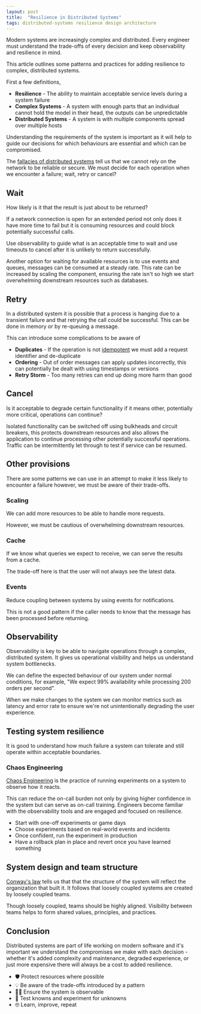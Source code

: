 ```yaml
---
layout: post
title:  "Resilience in Distributed Systems"
tags: distributed-systems resilience design architecture
---
```


Modern systems are increasingly complex and distributed.
Every engineer must understand the trade-offs of every decision and keep observability and resilience in mind.

This article outlines some patterns and practices for adding resilience to complex, distributed systems.

First a few definitions,

- **Resilience** - The ability to maintain acceptable service levels during a system failure
- **Complex Systems** - A system with enough parts that an individual cannot hold the model in their head, the outputs can be unpredictable
- **Distributed Systems** - A system is with multiple components spread over multiple hosts

Understanding the requirements of the system is important as it will help to guide our decisions for which behaviours are essential and which can be compromised.

The [fallacies of distributed systems](http://wiki.c2.com/?EightFallaciesOfDistributedComputing) tell us that we cannot rely on the network to be reliable or secure. We must decide for each operation when we encounter a failure; wait, retry or cancel?

## Wait

How likely is it that the result is just about to be returned?

If a network connection is open for an extended period not only does it have more time to fail but it is consuming resources and could block potentially successful calls.

Use observability to guide what is an acceptable time to wait and use timeouts to cancel after it is unlikely to return successfully.

Another option for waiting for available resources is to use events and queues, messages can be consumed at a steady rate.
This rate can be increased by scaling the component, ensuring the rate isn't so high we start overwhelming downstream resources such as databases.

## Retry

In a distributed system it is possible that a process is hanging due to a transient failure and that retrying the call could be successful. This can be done in memory or by re-queuing a message.

This can introduce some complications to be aware of
- **Duplicates** - If the operation is not [idempotent](https://en.wikipedia.org/wiki/Idempotence) we must add a request identifier and de-duplicate
- **Ordering** - Out of order messages can apply updates incorrectly, this can potentially be dealt with using timestamps or versions
- **Retry Storm** - Too many retries can end up doing more harm than good

## Cancel

Is it acceptable to degrade certain functionality if it means other, potentially more critical, operations can continue?

Isolated functionality can be switched off using bulkheads and circuit breakers, this protects downstream resources and also allows the application to continue processing other potentially successful operations.
Traffic can be intermittently let through to test if service can be resumed.

## Other provisions

There are some patterns we can use in an attempt to make it less likely to encounter a failure however, we must be aware of their trade-offs.

### Scaling

We can add more resources to be able to handle more requests.

However, we must be cautious of overwhelming downstream resources.

### Cache

If we know what queries we expect to receive, we can serve the results from a cache.

The trade-off here is that the user will not always see the latest data.

### Events

Reduce coupling between systems by using events for notifications.

This is not a good pattern if the caller needs to know that the message has been processed before returning.

## Observability

Observability is key to be able to navigate operations through a complex, distributed system. It gives us operational visibility and helps us understand system bottlenecks.

We can define the expected behaviour of our system under normal conditions, for example, "We expect 99% availability while processing 200 orders per second".

When we make changes to the system we can monitor metrics such as latency and error rate to ensure we're not unintentionally degrading the user experience.

## Testing system resilience

It is good to understand how much failure a system can tolerate and still operate within acceptable boundaries.

### Chaos Engineering

[Chaos Engineering](https://principlesofchaos.org/) is the practice of running experiments on a system to observe how it reacts.

This can reduce the on-call burden not only by giving higher confidence in the system but can serve as on-call training. Engineers become familiar with the observability tools and are engaged and focused on resilience.

- Start with one-off experiments or game days
- Choose experiments based on real-world events and incidents
- Once confident, run the experiment in production
- Have a rollback plan in place and revert once you have learned something

## System design and team structure

[Conway's law](https://www.thoughtworks.com/insights/blog/demystifying-conways-law) tells us that that the structure of the system will reflect the organization that built it. It follows that loosely coupled systems are created by loosely coupled teams.

Though loosely coupled, teams should be highly aligned. Visibility between teams helps to form shared values, principles, and practices.

## Conclusion

Distributed systems are part of life working on modern software and it's important we understand the compromises we make with each decision - whether it's added complexity and maintenance, degraded experience, or just more expensive there will always be a cost to added resilience.

- 🛡 Protect resources where possible
- 💡 Be aware of the trade-offs introduced by a pattern
- 🕵️‍♀️ Ensure the system is observable
- 🧪 Test knowns and experiment for unknowns
- 🤓 Learn, improve, repeat
